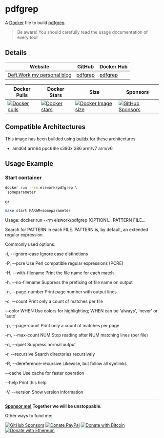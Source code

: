 # pdfgrep

A [Docker](http://docker.com) file to build [pdfgrep](https://pdfgrep.org/).

> Be aware! You should carefully read the usage documentation of every tool!

## Details

| Website | GitHub | Docker Hub |
| --- | --- | --- |
| [Deft.Work my personal blog](https://deft.work) | [pdfgrep](https://github.com/elswork/pdfgrep) | [pdfgrep](https://hub.docker.com/r/elswork/pdfgrep) |

| Docker Pulls | Docker Stars | Size | Sponsors |
| --- | --- | --- | --- |
| [![Docker pulls](https://img.shields.io/docker/pulls/elswork/pdfgrep.svg)](https://hub.docker.com/r/elswork/pdfgrep "pdfgrep on Docker Hub") | [![Docker stars](https://img.shields.io/docker/stars/elswork/pdfgrep.svg)](https://hub.docker.com/r/elswork/pdfgrep "pdfgrep on Docker Hub") | [![Docker Image size](https://img.shields.io/docker/image-size/elswork/pdfgrep)](https://hub.docker.com/r/elswork/pdfgrep "pdfgrep on Docker Hub") | [![GitHub Sponsors](https://img.shields.io/github/sponsors/elswork)](https://github.com/sponsors/elswork "Sponsor me!") |

## Compatible Architectures

This image has been builded using [buildx](https://docs.docker.com/buildx/working-with-buildx/) for these architectures:

- amd64 arm64 ppc64le s390x 386 arm/v7 arm/v6

## Usage Example

### Start container

```bash
docker run --rm elswork/pdfgrep \
 someparameter
```

or

```bash
make start PARAM=someparameter
```

Usage: docker run --rm elswork/pdfgrep [OPTION]... PATTERN FILE...

Search for PATTERN in each FILE.
PATTERN is, by default, an extended regular expression.

Commonly used options:

 -i, --ignore-case              Ignore case distinctions

 -P, --pcre                     Use Perl compatible regular expressions (PCRE)

 -H, --with-filename            Print the file name for each match

 -h, --no-filename              Suppress the prefixing of file name on output

 -n, --page-number              Print page number with output lines

 -c, --count                    Print only a count of matches per file

 --color WHEN               Use colors for highlighting;
                                WHEN can be 'always', 'never' or 'auto'

 -p, --page-count               Print only a count of matches per page

 -m, --max-count NUM            Stop reading after NUM matching lines (per file)

 -q, --quiet                    Suppress normal output

 -r, --recursive                Search directories recursively

 -R, --dereference-recursive    Likewise, but follow all symlinks

 --cache                    Use cache for faster operation

 --help                     Print this help

 -V, --version                  Show version information

---
**[Sponsor me!](https://github.com/sponsors/elswork) Together we will be unstoppable.**

Other ways to fund me:

[![GitHub Sponsors](https://img.shields.io/github/sponsors/elswork)](https://github.com/sponsors/elswork) [![Donate PayPal](https://img.shields.io/badge/Donate-PayPal-green.svg)](https://www.paypal.com/donate/?business=LFKA5YRJAFYR6&no_recurring=0&item_name=Open+Source+Donation&currency_code=EUR) [![Donate with Bitcoin](https://en.cryptobadges.io/badge/micro/18yfsHW2ma4SiY685wh4h7a1aTCqkq2AEc)](https://en.cryptobadges.io/donate/18yfsHW2ma4SiY685wh4h7a1aTCqkq2AEc) [![Donate with Ethereum](https://en.cryptobadges.io/badge/micro/0x186b91982CbB6450Af5Ab6F32edf074dFCE8771c)](https://en.cryptobadges.io/donate/0x186b91982CbB6450Af5Ab6F32edf074dFCE8771c)
